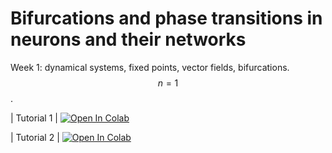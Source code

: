 # Bifurcations and phase transitions in neurons and their networks

Week 1:
dynamical systems, fixed points, vector fields, bifurcations. $$n=1$$. 

| Tutorial 1 | [![Open In Colab](https://colab.research.google.com/assets/colab-badge.svg)](https://colab.research.google.com/github/nalewkoz/neural-bifurcations/bifurcations1.ipynb) 

| Tutorial 2 | [![Open In Colab](https://colab.research.google.com/assets/colab-badge.svg)](https://colab.research.google.com/drive/1ZHfveuw7IXJgm2-F3nlRxFZNiv-1OwdA?usp=sharing) 


